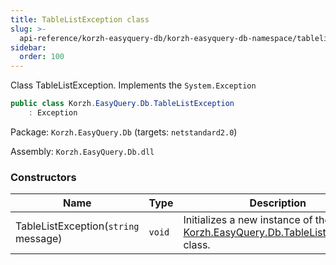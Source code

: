 ```yaml
---
title: TableListException class
slug: >-
  api-reference/korzh-easyquery-db/korzh-easyquery-db-namespace/tablelistexception-class
sidebar:
  order: 100
---
```


Class TableListException.  Implements the `System.Exception`
```csharp
public class Korzh.EasyQuery.Db.TableListException
    : Exception

```
Package: `Korzh.EasyQuery.Db` (targets: `netstandard2.0`)

Assembly: `Korzh.EasyQuery.Db.dll`

### Constructors

| Name | Type | Description | 
| --- | --- | --- | 
| TableListException(`string` message) | `void` | Initializes a new instance of the [Korzh.EasyQuery.Db.TableListException](///////////////easyquery/docs/api-reference/korzh-easyquery-db/korzh-easyquery-db-namespace/tablelistexception-class) class. |
